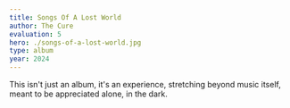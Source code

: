 ```yaml
---
title: Songs Of A Lost World
author: The Cure
evaluation: 5
hero: ./songs-of-a-lost-world.jpg
type: album
year: 2024
---
```


This isn't just an album, it's an experience, stretching beyond music itself, meant to be appreciated alone, in the dark.
